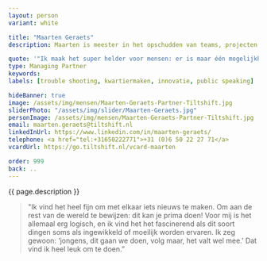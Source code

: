 ```yaml
---
layout: person
variant: white

title: "Maarten Geraets"
description: Maarten is meester in het opschudden van teams, projecten en verwachtingen. Als bestuurskundige doorziet hij processen en legt hij focus op wat kan, in plaats van op wat niet mag. Met zijn achtergrond als acteur maakt hij van elke bijeenkomst een feest-met-een-doel. Hij gaat niets uit de weg dat in de weg van het doel staat. Met zijn _can-do_ mentaliteit neemt hij iedereen, van werkvloer tot en met directie, mee in die verandering. Als alle neuzen weer de goede kant opstaan zit zijn klus er op.

quote: '"Ik maak het super helder voor mensen: er is maar één mogelijkheid, of we gaan er volledig voor, of we doen het niet."'
type: Managing Partner
keywords:
labels: [trouble shooting, kwartiermaken, innovatie, public speaking]

hideBanner: true
image: /assets/img/mensen/Maarten-Geraets-Partner-Tiltshift.jpg
sliderPhoto: "/assets/img/slider/Maarten-Geraets.jpg"
personImage: /assets/img/mensen/Maarten-Geraets-Partner-Tiltshift.jpg
email: maarten.geraets@tiltshift.nl
linkedInUrl: https://www.linkedin.com/in/maarten-geraets/
telephone: <a href="tel:+31650222771‬">+31 (0)6 50 22 27 71‬</a>
vcardUrl: https://go.tiltshift.nl/vcard-maarten

order: 999
back: ..
---
```


{{ page.description }}

> "Ik vind het heel fijn om met elkaar iets nieuws te maken. Om aan de rest van de wereld te bewijzen: dit kan je prima doen! Voor mij is het allemaal erg logisch, en ik vind het het fascinerend als dit soort dingen soms als ingewikkeld of moeilijk worden ervaren. Ik zeg gewoon: ‘jongens, dit gaan we doen, volg maar, het valt wel mee.’ Dat vind ik heel leuk om te doen.”
